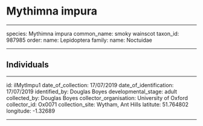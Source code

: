 # Mythimna impura

---
species: Mythimna impura
common_name: smoky wainscot
taxon_id: 987985
order:
  name: Lepidoptera
family:
  name: Noctuidae

---

## Individuals

---
id: ilMytImpu1
date_of_collection: 17/07/2019
date_of_identification: 17/07/2019
identified_by: Douglas Boyes
developmental_stage: adult
collected_by: Douglas Boyes
collector_organisation: University of Oxford
collector_id: Ox0071
collection_site: Wytham, Ant Hills
latitute: 51.764802
longitude: -1.32689

---

